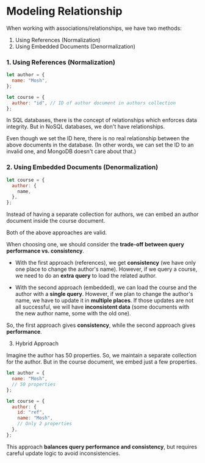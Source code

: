 # Modeling Relationship

When working with associations/relationships, we have two methods:

1. Using References (Normalization)
2. Using Embedded Documents (Denormalization)

### 1. Using References (Normalization)

```javascript
let author = {
  name: "Mosh",
};

let course = {
  author: "id", // ID of author document in authors collection
};
```

In SQL databases, there is the concept of relationships which enforces data integrity. But in NoSQL databases, we don't have relationships.

Even though we set the ID here, there is no real relationship between the above documents in the database. (In other words, we can set the ID to an invalid one, and MongoDB doesn't care about that.)

### 2. Using Embedded Documents (Denormalization)

```javascript
let course = {
  author: {
    name,
  },
};
```

Instead of having a separate collection for authors, we can embed an author document inside the course document.

Both of the above approaches are valid.

When choosing one, we should consider the **trade-off between query performance vs. consistency**.

- With the first approach (references), we get **consistency** (we have only one place to change the author's name). However, if we query a course, we need to do an **extra query** to load the related author.

- With the second approach (embedded), we can load the course and the author with a **single query**. However, if we plan to change the author's name, we have to update it in **multiple places**. If those updates are not all successful, we will have **inconsistent data** (some documents with the new author name, some with the old one).

So, the first approach gives **consistency**, while the second approach gives **performance**.

3. Hybrid Approach

Imagine the author has 50 properties. So, we maintain a separate collection for the author. But in the course document, we embed just a few properties.

```javascript
let author = {
  name: "Mosh",
  // 50 properties
};

let course = {
  author: {
    id: "ref",
    name: "Mosh",
    // Only 2 properties
  },
};
```

This approach **balances query performance and consistency**, but requires careful update logic to avoid inconsistencies.
